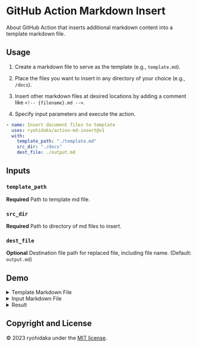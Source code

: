 # GitHub Action Markdown Insert

About GitHub Action that inserts additional markdown content into a template markdown file.

## Usage

1. Create a markdown file to serve as the template (e.g., `template.md`).

2. Place the files you want to insert in any directory of your choice (e.g., `/docs`).

3. Insert other markdown files at desired locations by adding a comment like `<!-- {filename}.md -->`.

4. Specify input parameters and execute the action.

```yml
- name: Insert document files to template
  uses: ryohidaka/action-md-insert@v1
  with:
    template_path: "./template.md"
    src_dir: "./docs"
    dest_file: ./output.md
```

## Inputs

### `template_path`

**Required** Path to template md file.

### `src_dir`

**Required** Path to directory of md files to insert.

### `dest_file`

**Optional** Destination file path for replaced file, including file name. (Default: `output.md`)

## Demo

<details>
<summary>Template Markdown File</summary>

### template.md

```md:template.md
# This is a template
<!-- file1.md -->
<!-- file2.md -->
```

</details>

<details>
<summary>Input Markdown File</summary>

### file1.md

```md:file1.md
## File1
Contents of file1.md
```

### file2.md

```md:file2.md
## File2
Contents of file2.md
```

</details>

<details>
<summary>Result</summary>

### output.md

```md:output.md
# This is a template
<!-- file1.md -->
## File1
Contents of file1.md
<!-- file2.md -->
## File2
Contents of file2.md
```

</details>

## Copyright and License

© 2023 ryohidaka under the [MIT license](LICENSE.md).
